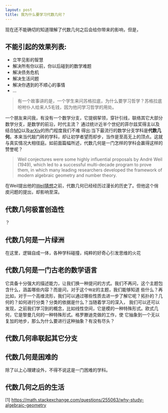 ```yaml
---
layout: post
title: 我为什么要学习代数几何？
---
```

现在还不能确切的知道理解了代数几何之后会给你带来的影响，但是，
## 不能引起的效果列表:
- 立竿见影的智慧
- 解决所有你以前，你以后碰到的数学难题
- 解决债务危机
- 解决生活问题
- 解决你遇到的不顺心的事情
- ...

>有一个故事讲的是，一个学生来问苏格拉底，为什么要学习哲学？苏格拉底吩咐仆人给来人5毛钱，因为他问学习哲学的用处。

一个朋友来问我，有没有一个数学分支，它提纲挈领，穿针引线，联络其它大部分数学分支，是数学的前沿，时代主流？
通过统计近半个世纪的菲尔兹奖得主以及结合[MO](https://mathoverflow.net/)以及[arXiv](https://arxiv.org/)的热门程度我们不难
得出:当下最流行的数学分支学科是**代数几何**。本来当代敲门砖的学科，却让初学者望而却步，当作是至高无上的顶点。这就与真实情况大相径庭。如前面篇幅所述，代数几何是一门怎样的学科会赢得这样的赞誉呢？  

>  Weil conjectures were some highly influential proposals by André Weil (1949), which led to a successful multi-decade program to prove them, in which many leading researchers developed the framework of modern algebraic geometry and number theory.  

在Weil提出他的[Weil猜想](https://en.wikipedia.org/wiki/Weil_conjectures)之前，代数几何已经经历过漫长的历史了。但他这个俏皮问题的提出，却影响至深。

## 代数几何极富创造性
？
## 代数几何是一片绿洲
在这里，逻辑自成一体，各种学科碰撞，纯粹的好奇心引发思维的火花

## 代数几何是一门古老的数学语言
它具备十分强大的描述能力，让我们换一种提问的方式。我们不再问，这个主题包含什么，涵盖哪些内容？而是问，对于这个`特定`的主题，我们能够知道
些什么？再比如，对于一个高维流形，我们可以通过哪些性质去进一步了解它呢？拓扑的？几何的？如何进行分类？分类的依据是什么？当随着学习的深入，
我们可以还可以发现，之前我们学习到的概念，比如线性空间，它是模的一种特殊形式。欧式几何，它是黎曼几何的一种特殊形式。格罗滕迪克做的工作，使
它抽象到一个无以复加的地步，那么为什么要进行这种抽象？有没有尽头？  

## 代数几何串联起其它分支


## 代数几何是困难的
除了以上心理建设外，不得不说这是一门困难的学科。

## 代数几何之后的生活

[1] https://math.stackexchange.com/questions/255063/why-study-algebraic-geometry
